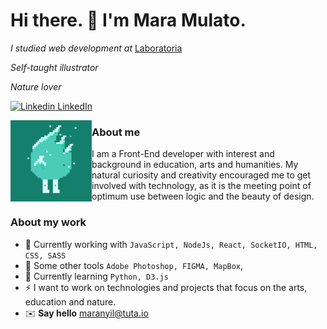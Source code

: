 # Hi there.  :ocean: I'm Mara Mulato.
*I studied web development at* [Laboratoria](https://www.laboratoria.la/)

*Self-taught illustrator*

*Nature lover*

[![Linkedin](https://i.stack.imgur.com/gVE0j.png) LinkedIn](https://www.linkedin.com/in/mm-mulato/)
&nbsp;


<img align="left" margin="5px" width="130" src="./IMG_6557.PNG">


### About me


I am a Front-End developer with interest and background in education, arts and humanities. My natural curiosity and creativity encouraged me to get involved with technology, as it is the meeting point of optimum use between logic and the beauty of design.



### About my work

* :floppy_disk: Currently working with `JavaScript, NodeJs, React, SocketIO, HTML, CSS, SASS`
* :art: Some other tools `Adobe Photoshop, FIGMA, MapBox`,
* :seedling: Currently learning `Python, D3.js`
* :zap: I want to work on technologies and projects that focus on the arts, education and nature.
* :envelope: **Say hello** maranyil@tuta.io

